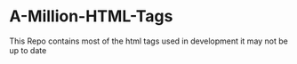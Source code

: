 # A-Million-HTML-Tags
This Repo contains most of the html tags used in development
it may not be up to date
